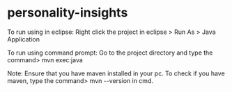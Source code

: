 # personality-insights

To run using in eclipse: Right click the project in eclipse > Run As > Java Application

To run using command prompt: Go to the project directory and type the command> mvn exec:java

Note: Ensure that you have maven installed in your pc. To check if you have maven, type the command> mvn --version in cmd.
